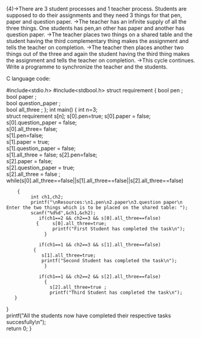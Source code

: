 (4)->There are 3 student processes and 1 teacher process. Students are supposed to do their assignments and they need 3 things for that pen, paper and question paper.
   ->The teacher has an infinite supply of all the three things. One students has pen,an other has paper and another has question paper.
   ->The teacher places two things on a shared table and the student having the third complementary thing makes the assignment and tells the teacher on completion.
   ->The teacher then places another two things out of the three and again the student having the third thing makes the assignment and tells the teacher on completion.
   ->This cycle continues. Write a programme to synchronize the teacher and the students.

C language code:

#include<stdio.h>
 #include<stdbool.h> 
struct requirement
 {        bool pen ;  
      bool paper ;     
   bool question_paper ;    
    bool all_three ;
 }; 
int main()
 {        int n=3;    
    struct requirement  s[n];
        s[0].pen=true;
        s[0].paper = false;   
        s[0].question_paper = false;    
        s[0].all_three= false;    
        s[1].pen=false;     
        s[1].paper = true;      
        s[1].question_paper = false;     
        s[1].all_three = false;
        s[2].pen=false;      
        s[2].paper = false;      
        s[2].question_paper = true;    
        s[2].all_three = false  ;
        while(s[0].all_three==false||s[1].all_three==false||s[2].all_three==false)

        {               
             int ch1,ch2;  
             printf("\nResources:\n1.pen\n2.paper\n3.question paper\n Enter the two things which is to be placed on the shared table: ");           
             scanf("%d%d",&ch1,&ch2);
                if(ch1==2 && ch2==3 && s[0].all_three==false) 
               {     s[0].all_three=true;   
                     printf("First Student has completed the task\n");  
                  }

                if(ch1==1 && ch2==3 && s[1].all_three==false)     
              {  
                 s[1].all_three=true;       
                 printf("Second Student has completed the task\n"); 
                  }

                if(ch1==1 && ch2==2 && s[2].all_three==false) 
                  {
                    s[2].all_three=true ;    
                    printf("Third Student has completed the task\n");    
       }     
   }       
          printf("All the students now have completed their respective tasks succesfully\n");     
          return 0; 
}
